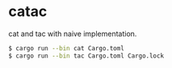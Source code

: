 # catac

cat and tac with naive implementation.

```sh
$ cargo run --bin cat Cargo.toml
$ cargo run --bin tac Cargo.toml Cargo.lock
```
